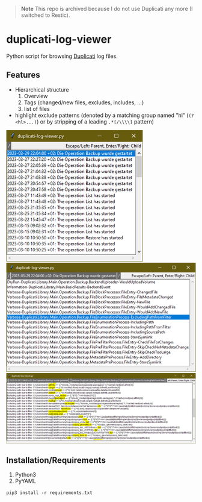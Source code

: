 > **Note**
> This repo is archived because I do not use Duplicati any more (I switched to Restic).

# duplicati-log-viewer

Python script for browsing [Duplicati](https://www.duplicati.com/) log files.

## Features
- Hierarchical structure
  1. Overview
  2. Tags (changed/new files, excludes, includes, ...)
  3. list of files
- highlight exclude patterns (denoted by a matching group named "hl" (`(?<hl>...)`) or by stripping of a leading `.*[/\\\\]` pattern)

![Overview](doc/screenshot-overview.png)
![Tags](doc/screenshot-tags.png)
![Excludes](doc/screenshot-excludes.png)

## Installation/Requirements
1. Python3
2. PyYAML
```
pip3 install -r requirements.txt
```
